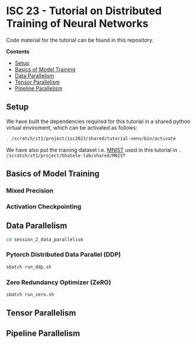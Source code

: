 # ISC 23 - Tutorial on Distributed Training of Neural Networks

Code material for the tutorial can be found in this repository. 

**Contents** 
* [Setup](#setup)
* [Basics of Model Training](#basics-of-model-training)
* [Data Parallelism](#data-parallelism)
* [Tensor Parallelism](#tensor-parallelism)
* [Pipeline Parallelism](#pipeline-parallelism)

## Setup 

We have built the dependencies required for this tutorial in a shared python virtual enviroment, which can be activated as follows:

```bash
. /scratch/zt1/project/isc2023/shared/tutorial-venv/bin/activate

```

We have also put the training dataset i.e. [MNIST](http://yann.lecun.com/exdb/mnist/)  used in this tutorial in `. /scratch/zt1/project/bhatele-lab/shared/MNIST`



## Basics of Model Training

### Mixed Precision

### Activation Checkpointing


## Data Parallelism

```bash
cd session_2_data_parallelism
```

### Pytorch Distributed Data Parallel (DDP)

```bash
sbatch run_ddp.sh
```

### Zero Redundancy Optimizer (ZeRO)


```bash
sbatch run_zero.sh
```

## Tensor Parallelism

## Pipeline Parallelism


